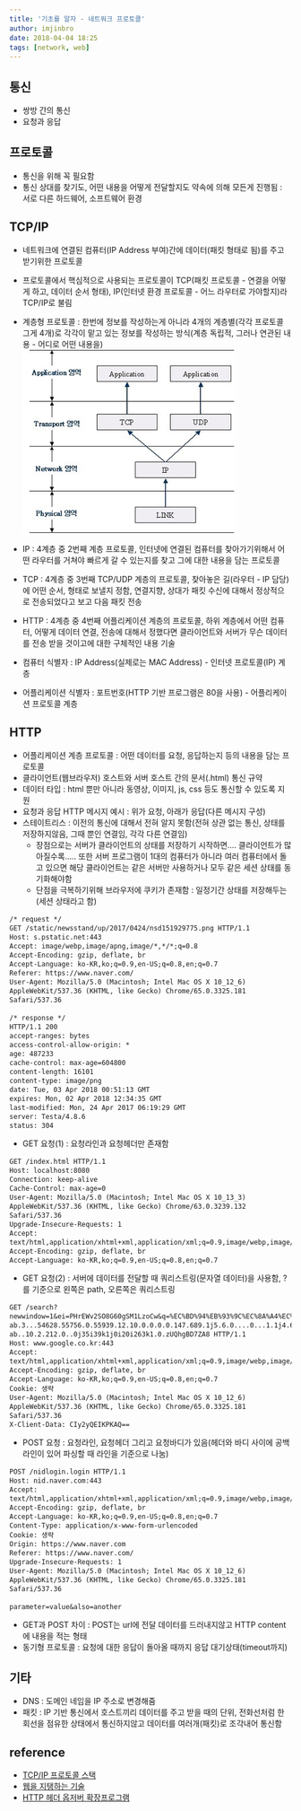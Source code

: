 ```yaml
---
title: '기초를 알자 - 네트워크 프로토콜'
author: imjinbro
date: 2018-04-04 18:25
tags: [network, web]
---  
```


## 통신
* 쌍방 간의 통신
* 요청과 응답
  
## 프로토콜
* 통신을 위해 꼭 필요함
* 통신 상대를 찾기도, 어떤 내용을 어떻게 전달할지도 약속에 의해 모든게 진행됨 : 서로 다른 하드웨어, 소프트웨어 환경
  
## TCP/IP
* 네트워크에 연결된 컴퓨터(IP Address 부여)간에 데이터(패킷 형태로 됨)를 주고 받기위한 프로토콜
* 프로토콜에서 핵심적으로 사용되는 프로토콜이 TCP(패킷 프로토콜 - 연결을 어떻게 하고, 데이터 순서 형태), IP(인터넷 환경 프로토콜 - 어느 라우터로 가야할지)라 TCP/IP로 불림
* 계층형 프로토콜 : 한번에 정보를 작성하는게 아니라 4개의 계층별(각각 프로토콜 그게 4개)로 각각이 맡고 있는 정보를 작성하는 방식(계층 독립적, 그러나 연관된 내용 - 어디로 어떤 내용을)  
![TCP/IP Stack](/files/tcp-ip-stack.jpg) 
  
* IP : 4계층 중 2번째 계층 프로토콜, 인터넷에 연결된 컴퓨터를 찾아가기위해서 어떤 라우터를 거쳐야 빠르게 갈 수 있는지를 찾고 그에 대한 내용을 담는 프로토콜
* TCP : 4계층 중 3번째 TCP/UDP 계층의 프로토콜, 찾아놓은 길(라우터 - IP 담당)에 어떤 순서, 형태로 보낼지 정함, 연결지향, 상대가 패킷 수신에 대해서 정상적으로 전송되었다고 보고 다음 패킷 전송
* HTTP : 4계층 중 4번째 어플리케이션 계층의 프로토콜, 하위 계층에서 어떤 컴퓨터, 어떻게 데이터 연결, 전송에 대해서 정했다면 클라이언트와 서버가 무슨 데이터를 전송 받을 것이고에 대한 구체적인 내용 기술
* 컴퓨터 식별자 : IP Address(실제로는 MAC Address) - 인터넷 프로토콜(IP) 계층
* 어플리케이션 식별자 : 포트번호(HTTP 기반 프로그램은 80을 사용) - 어플리케이션 프로토콜 계층
  
## HTTP
* 어플리케이션 계층 프로토콜 : 어떤 데이터를 요청, 응답하는지 등의 내용을 담는 프로토콜
* 클라이언트(웹브라우저) 호스트와 서버 호스트 간의 문서(.html) 통신 규약
* 데이터 타입 : html 뿐만 아니라 동영상, 이미지, js, css 등도 통신할 수 있도록 지원
* 요청과 응답 HTTP 메시지 예시 : 위가 요청, 아래가 응답(다른 메시지 구성)
* 스테이트리스 : 이전의 통신에 대해서 전혀 알지 못함(전혀 상관 없는 통신, 상태를 저장하지않음, 그때 뿐인 연결임, 각각 다른 연결임)
  * 장점으로는 서버가 클라이언트의 상태를 저장하기 시작하면.... 클라이언트가 많아질수록..... 또한 서버 프로그램이 1대의 컴퓨터가 아니라 여러 컴퓨터에서 돌고 있으면 해당 클라이언트는 같은 서버만 사용하거나 모두 같은 세션 상태를 동기화해야함
  * 단점을 극복하기위해 브라우저에 쿠키가 존재함 : 일정기간 상태를 저장해두는(세션 상태라고 함)

  
~~~
/* request */
GET /static/newsstand/up/2017/0424/nsd151929775.png HTTP/1.1
Host: s.pstatic.net:443
Accept: image/webp,image/apng,image/*,*/*;q=0.8
Accept-Encoding: gzip, deflate, br
Accept-Language: ko-KR,ko;q=0.9,en-US;q=0.8,en;q=0.7
Referer: https://www.naver.com/
User-Agent: Mozilla/5.0 (Macintosh; Intel Mac OS X 10_12_6) AppleWebKit/537.36 (KHTML, like Gecko) Chrome/65.0.3325.181 Safari/537.36

/* response */
HTTP/1.1 200
accept-ranges: bytes
access-control-allow-origin: *
age: 487233
cache-control: max-age=604800
content-length: 16101
content-type: image/png
date: Tue, 03 Apr 2018 00:51:13 GMT
expires: Mon, 02 Apr 2018 12:34:35 GMT
last-modified: Mon, 24 Apr 2017 06:19:29 GMT
server: Testa/4.8.6
status: 304
~~~
  
* GET 요청(1) : 요청라인과 요청헤더만 존재함
  
~~~
GET /index.html HTTP/1.1
Host: localhost:8080
Connection: keep-alive
Cache-Control: max-age=0
User-Agent: Mozilla/5.0 (Macintosh; Intel Mac OS X 10_13_3) AppleWebKit/537.36 (KHTML, like Gecko) Chrome/63.0.3239.132 Safari/537.36
Upgrade-Insecure-Requests: 1
Accept: text/html,application/xhtml+xml,application/xml;q=0.9,image/webp,image/apng,*/*;q=0.8
Accept-Encoding: gzip, deflate, br
Accept-Language: ko-KR,ko;q=0.9,en-US;q=0.8,en;q=0.7
~~~
  
* GET 요청(2) : 서버에 데이터를 전달할 때 쿼리스트링(문자열 데이터)을 사용함, ?를 기준으로 왼쪽은 path, 오른쪽은 쿼리스트링
  
~~~
GET /search?newwindow=1&ei=PHrEWv2SO8G60gSM1LzoCw&q=%EC%BD%94%EB%93%9C%EC%8A%A4%EC%BF%BC%EB%93%9C&oq=%EC%BD%94%EB%93%9C%EC%8A%A4%EC%BF%BC%EB%93%9C&gs_l=psy-ab.3...54628.55756.0.55939.12.10.0.0.0.0.147.689.1j5.6.0....0...1.1j4.64.psy-ab..10.2.212.0..0j35i39k1j0i20i263k1.0.zUQhgBD7ZA8 HTTP/1.1
Host: www.google.co.kr:443
Accept: text/html,application/xhtml+xml,application/xml;q=0.9,image/webp,image/apng,*/*;q=0.8
Accept-Encoding: gzip, deflate, br
Accept-Language: ko-KR,ko;q=0.9,en-US;q=0.8,en;q=0.7
Cookie: 생략
User-Agent: Mozilla/5.0 (Macintosh; Intel Mac OS X 10_12_6) AppleWebKit/537.36 (KHTML, like Gecko) Chrome/65.0.3325.181 Safari/537.36
X-Client-Data: CIy2yQEIKPKAQ==
~~~
  
* POST 요청 : 요청라인, 요청헤더 그리고 요청바디가 있음(헤더와 바디 사이에 공백라인이 있어 파싱할 때 라인을 기준으로 나눔)
  
~~~
POST /nidlogin.login HTTP/1.1
Host: nid.naver.com:443
Accept: text/html,application/xhtml+xml,application/xml;q=0.9,image/webp,image/apng,*/*;q=0.8
Accept-Encoding: gzip, deflate, br
Accept-Language: ko-KR,ko;q=0.9,en-US;q=0.8,en;q=0.7
Content-Type: application/x-www-form-urlencoded
Cookie: 생략
Origin: https://www.naver.com
Referer: https://www.naver.com/
Upgrade-Insecure-Requests: 1
User-Agent: Mozilla/5.0 (Macintosh; Intel Mac OS X 10_12_6) AppleWebKit/537.36 (KHTML, like Gecko) Chrome/65.0.3325.181 Safari/537.36

parameter=value&also=another
~~~
* GET과 POST 차이 : POST는 url에 전달 데이터를 드러내지않고 HTTP content에 내용을 적는 형태
* 동기형 프로토콜 : 요청에 대한 응답이 돌아올 때까지 응답 대기상태(timeout까지)
  
## 기타 
* DNS : 도메인 네임을 IP 주소로 변경해줌
* 패킷 : IP 기반 통신에서 호스트끼리 데이터를 주고 받을 때의 단위, 전화선처럼 한 회선을 점유한 상태에서 통신하지않고 데이터를 여러개(패킷)로 조각내어 통신함
  
## reference
* [TCP/IP 프로토콜 스택](https://www.youtube.com/watch?v=S55YV8fWbpU)
* [웹을 지탱하는 기술](http://www.yes24.com/24/goods/5170353)
* [HTTP 헤더 옵저버 확장프로그램](https://chrome.google.com/webstore/search/http?hl=ko&_category=extensions)

